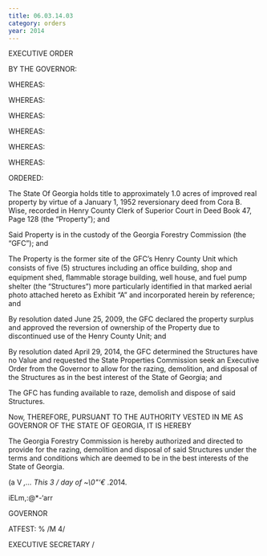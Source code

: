```yaml
---
title: 06.03.14.03
category: orders
year: 2014
---
```

 

EXECUTIVE ORDER

BY THE GOVERNOR:

WHEREAS:

WHEREAS:

WHEREAS:

WHEREAS:

WHEREAS:

WHEREAS:

ORDERED:

The State Of Georgia holds title to approximately 1.0 acres of improved real
property by virtue of a January 1, 1952 reversionary deed from Cora B. Wise,
recorded in Henry County Clerk of Superior Court in Deed Book 47, Page 128 (the
“Property”); and

Said Property is in the custody of the Georgia Forestry Commission (the “GFC”);
and

The Property is the former site of the GFC’s Henry County Unit which consists of
five (5) structures including an ofﬁce building, shop and equipment shed,
ﬂammable storage building, well house, and fuel pump shelter (the “Structures”)
more particularly identified in that marked aerial photo attached hereto as
Exhibit “A” and incorporated herein by reference; and

By resolution dated June 25, 2009, the GFC declared the property surplus and
approved the reversion of ownership of the Property due to discontinued use of the
Henry County Unit; and

By resolution dated April 29, 2014, the GFC determined the Structures have no
Value and requested the State Properties Commission seek an Executive Order from
the Governor to allow for the razing, demolition, and disposal of the Structures as in
the best interest of the State of Georgia; and

The GFC has funding available to raze, demolish and dispose of said Structures.

Now, THEREFORE, PURSUANT TO THE AUTHORITY VESTED IN ME AS
GOVERNOR OF THE STATE OF GEORGIA, IT IS HEREBY

The Georgia Forestry Commission is hereby authorized and directed to provide for
the razing, demolition and disposal of said Structures under the terms and
conditions which are deemed to be in the best interests of the State of Georgia.

(a V _,...
This 3 / day of ~\\0"‘€_ .2014.

iELm,:@*-‘arr

GOVERNOR

ATFEST:
% /M 4/

EXECUTIVE SECRETARY /

